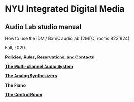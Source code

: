 # NYU Integrated Digital Media
## Audio Lab studio manual
How to use the IDM / BxmC audio lab (2MTC, rooms 823/824)

Fall, 2020.

**[Policies, Rules, Reservations, and Contacts](./rules.md)**

**[The Multi-channel Audio System](./multichannel.md)**

**[The Analog Synthesizers](./synths.md)**

**[The Piano](./piano.md)**

**[The Control Room](./controlroom.md)**


